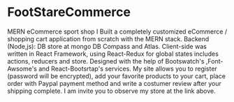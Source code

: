 # FootStareCommerce
MERN eCommerce sport shop
I Built a completely customized eCommerce / shopping cart application from scratch with the MERN stack. Backend (Node,js): DB store at mongo DB Compass and Atlas. Client-side was written
in React Framework, using React-Redux for global states includes actions, reducers and store. Designed with the help of
Bootswatch's ,Font-Awsome's and React-Bootsrtap's services. My site allows you to register (password will be encrypted), add
your favorite products to your cart, place order with Paypal
payment method and write a costumer review after your shipping
complete. I am invite you to observe my store at the link above.
